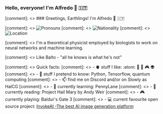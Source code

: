 ### Hello, everyone! I'm Alfredo 👋 🇮🇹
[comment]: <> ### Greetings, Earthlings! I'm Alfredo 👋 🇮🇹

[comment]: <> ![Pronouns](https://img.shields.io/badge/Pronouns-he%2Fhim-blue)
[comment]: <> ![Nationality](https://img.shields.io/badge/Nationality-Italian-gold)
[comment]: <> ![Location](https://img.shields.io/badge/Uppsala-Sweden-red)


[comment]: <> I'm a theoretical physicist employed by biologists to work on neural networks and machine learning. 

[comment]: <> Like Balto - "all he knows is what he's not"

[comment]: <> Quick facts:
[comment]: <> - 🫀 stuff I like: :atom: 🤖 🎷 🎮 👽
[comment]: <> - 💬 stuff I pretend to know: Python, Tensorflow, quantum computing
[comment]: <> - 📫 find me on Discord and/or on Slowly as HalCG
[comment]: <> - 🌱 currently learning: PennyLane
[comment]: <> - 📖 currently reading: Project Hail Mary by Andy Weir
[comment]: <> - 🎮 currently playing: Baldur's Gate 3 
[comment]: <> - 💻 current favourite open source project: [InvokeAI -The best AI image generation platform](https://github.com/invoke-ai/InvokeAI)
